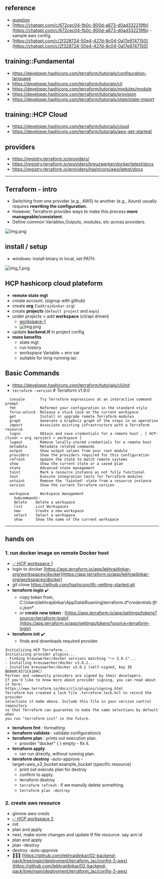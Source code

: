 ## reference
- [question](https://chatgpt.com/c/672bc367-e60c-800d-9fc4-5782d0a7741b)
- [https://chatgpt.com/c/672cec04-fb0c-800d-a873-d0ad332219fb](https://chatgpt.com/c/672cec04-fb0c-800d-a873-d0ad332219fb) - sample aws config.
- [https://chatgpt.com/c/2f328724-50e4-427d-8c04-0a17e9747150](https://chatgpt.com/c/2f328724-50e4-427d-8c04-0a17e9747150) 

## training::Fundamental
- https://developer.hashicorp.com/terraform/tutorials/configuration-language
- https://developer.hashicorp.com/terraform/tutorials/cli
- https://developer.hashicorp.com/terraform/tutorials/modules/module
- https://developer.hashicorp.com/terraform/tutorials/provision
- https://developer.hashicorp.com/terraform/tutorials/state/state-import

## training::HCP Cloud
- https://developer.hashicorp.com/terraform/tutorials/cloud
- https://developer.hashicorp.com/terraform/tutorials/aws-get-started/

## providers
- https://registry.terraform.io/providers/
- https://registry.terraform.io/providers/kreuzwerker/docker/latest/docs
- https://registry.terraform.io/providers/hashicorp/aws/latest/docs

---
## Terraform  - intro
- Switching from one provider (e.g., AWS) to another (e.g., Azure) usually requires **rewriting the configuration.**
- However, Terraform provides ways to make this process **more manageable/consistent.**
- Define common Variables,Outputs, modules, etc across providers.

![img.png](../99_temp/04_trf_img/01/img-04.png)

## install / setup
- windows: install binary in local, set PATH.

![img_1.png](../99_temp/04_trf_img/01/img_1.png)

## HCP hashicorp cloud plateform
- **remote state mgt**
- create account. (signup with github)
- create **org** (`lekhrajdinkar-org`) 
- create **projects** (`default project` and `maps`)  
- under projects > add **workspace** (cli/api driven)
    - [workspace-1](https://app.terraform.io/app/lekhrajdinkar-org/workspaces/banzai-dev_api-driven)
    - ![img.png](../99_temp/04_trf_img/01/img-ws-type.png)
- update **backend.tf** in project config
- **more benefits**
    - state mgt
    - run history
    - workspace Variable + env var
    - suitable for long-running iac

## Basic Commands
- https://developer.hashicorp.com/terraform/tutorials/cli/init
- `terraform -version`  # Terraform v1.9.0
``` 
  console       Try Terraform expressions at an interactive command prompt
  fmt           Reformat your configuration in the standard style
  force-unlock  Release a stuck lock on the current workspace
  get           Install or upgrade remote Terraform modules
  graph         Generate a Graphviz graph of the steps in an operation
  import        Associate existing infrastructure with a Terraform resource
  login         Obtain and save credentials for a remote host , [ HCP-cluser > org >project > workspace ]
  logout        Remove locally-stored credentials for a remote host
  metadata      Metadata related commands
  output        Show output values from your root module
  providers     Show the providers required for this configuration
  refresh       Update the state to match remote systems
  show          Show the current state or a saved plan
  state         Advanced state management
  taint         Mark a resource instance as not fully functional
  test          Execute integration tests for Terraform modules
  untaint       Remove the 'tainted' state from a resource instance
  version       Show the current Terraform version
  
  workspace     Workspace management
    Subcommands:
    delete    Delete a workspace
    list      List Workspaces
    new       Create a new workspace
    select    Select a workspace
    show      Show the name of the current workspace
```

---
## hands on 
###  1. run docker image on remote Docker host
- [✅ HCP workspace 1](https://app.terraform.io/app/lekhrajdinkar-org/workspaces/docker/runs/run-8hZLDTrQfEJ27ixj)
- login to docker [https://app.terraform.io/app/lekhrajdinkar-org/workspaces/docker](https://app.terraform.io/app/lekhrajdinkar-org/workspaces/docker)
- git clone https://github.com/hashicorp/tfc-getting-started.git
- **terraform login** ✔️
    - copy token from, C:\Users\lekhrajdinkar\AppData\Roaming\terraform.d\**credentials.tfrc.json**
    - or **create new token** : [https://app.terraform.io/app/settings/tokens?source=terraform-login](https://app.terraform.io/app/settings/tokens?source=terraform-login)
- **terraform init** ✔️
    - finds and downloads required provider.
```
Initializing HCP Terraform...
Initializing provider plugins...
- Finding kreuzwerker/docker versions matching "~> 3.0.1"...
- Installing kreuzwerker/docker v3.0.2...
- Installed kreuzwerker/docker v3.0.2 (self-signed, key ID BD080C4571C6104C)
Partner and community providers are signed by their developers.
If you'd like to know more about provider signing, you can read about it here:
https://www.terraform.io/docs/cli/plugins/signing.html
Terraform has created a lock file .terraform.lock.hcl to record the provider
selections it made above. Include this file in your version control repository
so that Terraform can guarantee to make the same selections by default when
you run "terraform init" in the future.
```

- **terraform fmt** : formatting
- **terraform validate** : validate configuration/s
- **terraform plan** : prints out execution plan.
    - provider "docker" { } empty - fix it.
- **terraform apply**
    - ran run directly, without running plan.
- **terraform destroy** -auto-approve -target=aws_s3_bucket.example_bucket (specific resource)
    - print out execute plan for destroy
    - confirm to apply.
    - terraform destroy 
    - `terraform refresh` : if we manully delete something.
    - `terraform plan -destroy`
  
###  2. create aws resource
- gimme-aws-creds
- [✅ HCP workspace 2](https://app.terraform.io/app/lekhrajdinkar-org/workspaces/banzai-dev_api-driven) 
- init
- plan and apply
- next, make some changes and update tf file resource. say ami id
- plan and apply
- plan -destroy
- destroy -auto-approve
- 👩🏻‍💻 [https://github.com/lekhrajdinkar/02-backend-pack/tree/main/deployment/terraform_iac/config-3-aws](https://github.com/lekhrajdinkar/02-backend-pack/tree/main/deployment/terraform_iac/config-3-aws)